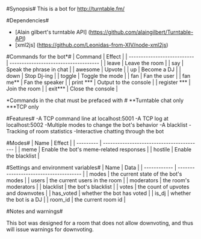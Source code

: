 ﻿#Synopsis#
This is a bot for http://turntable.fm/

#Dependencies#
- [Alain gilbert's turntable API] (https://github.com/alaingilbert/Turntable-API)
- [xml2js] (https://github.com/Leonidas-from-XIV/node-xml2js)

#Commands for the bot\*#
| Command                     | Effect                                 |
| --------------------------- | -------------------------------------  |
|  leave                      |  Leave the room                        |
|  say _<something>_          |  Speak the phrase <something> in chat  |
|  awesome                    |  Upvote                                | 
|  up                         |  Become a DJ                           |
|  down                       |  Stop Dj-ing                           |
|  toggle _<mode>_            |  Toggle the mode <mode>                |
|  fan _<user>_               |  Fan the user <user>                   |
|  fan me\*\*                 |  Fan the speaker                       |
|  print _<setting>_\*\*\*    |  Output <setting> to the console       |
|  register _<roomid>_\*\*\*  |  Join the room <roomid>                |
|  exit\*\*\*                 |  Close the console                     |

\*Commands in the chat must be prefaced with \#
\*\*Turntable chat only
\*\*\*TCP only

#Features#
-A TCP command line at localhost:5001
-A TCP log at localhost:5002
-Multiple modes to change the bot's behavior
-A blacklist
-Tracking of room statistics
-Interactive chatting through the bot

#Modes#
| Name      | Effect                                    |
| --------- | ----------------------------------------- |
|  meme     |  Enable the bot's meme-related responses  |
|  hostile  |  Enable the blacklist                     |

#Settings and environment variables#
| Name         | Data                                   |
| ------------ | -------------------------------------- |
|  modes       |  the current state of the bot's modes  |
|  users       |  the current users in the room         |
|  moderators  |  the room's moderators                 |
|  blacklist   |  the bot's blacklist                   |
|  votes       |  the count of upvotes and downvotes    |
|  has_voted   |  whether the bot has voted             |
|  is_dj       |  whether the bot is a DJ               |
|  room_id     |  the current room id                   |

#Notes and warnings#

This bot was designed for a room that does not allow downvoting, and thus will issue warnings for downvoting.
